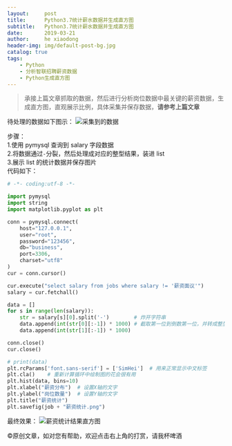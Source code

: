 ```yaml
---
layout:     post
title:      Python3.7统计薪水数据并生成直方图
subtitle:   Python3.7统计薪水数据并生成直方图
date:       2019-03-21
author:     he xiaodong
header-img: img/default-post-bg.jpg
catalog: true
tags:
    - Python
    - 分析智联招聘薪资数据
    - Python生成直方图
---
```


> 承接上篇文章抓取的数据，然后进行分析岗位数据中最关键的薪资数据，生成直方图，直观展示比例，具体采集并保存数据，**请参考上篇文章**

待处理的数据如下图示：
![采集到的数据](https://alpha2016.github.io/img/2019-03-21-python-salary-data.jpg)

步骤：<br />
1.使用 pymysql 查询到 salary 字段数据<br />
2.将数据通过`-`分裂，然后处理成对应的整型结果，装进 list<br />
3.展示 list 的统计数据并保存图片<br />
代码如下：
```python
# -*- coding:utf-8 -*- 

import pymysql
import string
import matplotlib.pyplot as plt

conn = pymysql.connect(
    host="127.0.0.1",
    user="root",
    password="123456",
    db="business",
    port=3306,
    charset="utf8"
)
cur = conn.cursor()

cur.execute("select salary from jobs where salary != '薪资面议'")
salary = cur.fetchall()

data = []
for s in range(len(salary)):
    str = salary[s][0].split('-')        # 炸开字符串
    data.append(int(str[0][:-1]) * 1000) # 截取第一位到倒数第一位，并转成整型 * 1000 为具体薪资金额
    data.append(int(str[1][:-1]) * 1000)

conn.close()
cur.close()

# print(data)
plt.rcParams['font.sans-serif'] = ['SimHei']  # 用来正常显示中文标签
plt.cla()    # 重新计算循环中绘制图的花会很有用 
plt.hist(data, bins=10)
plt.xlabel("薪资分布")  # 设置X轴的文字
plt.ylabel("岗位数量")  # 设置Y轴的文字
plt.title("薪资统计")
plt.savefig(job + "薪资统计.png")
```

最终效果：
![薪资统计结果直方图](https://alpha2016.github.io/img/2019-03-21-python-salary-statistics-demo.png)

©原创文章，如对您有帮助，欢迎点击右上角的打赏，请我杯啤酒
